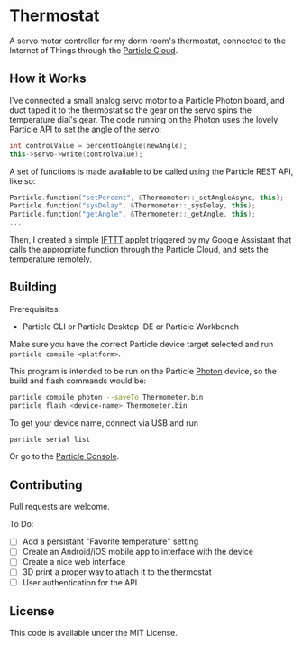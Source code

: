 # Thermostat

A servo motor controller for my dorm room's thermostat, connected to the Internet of Things through the 
[Particle Cloud](https://www.particle.io).

## How it Works

I've connected a small analog servo motor to a Particle Photon board, and duct taped it to the thermostat so the gear on the
servo spins the temperature dial's gear. The code running on the Photon uses the lovely Particle API to set the angle of the
servo:

```c++
int controlValue = percentToAngle(newAngle);
this->servo->write(controlValue);
```

A set of functions is made available to be called using the Particle REST API, like so:

```c++
Particle.function("setPercent", &Thermometer::_setAngleAsync, this);
Particle.function("sysDelay", &Thermometer::_sysDelay, this);
Particle.function("getAngle", &Thermometer::_getAngle, this);
...
```

Then, I created a simple [IFTTT](https://ifttt.com) applet triggered by my Google Assistant that calls the appropriate
function through the Particle Cloud, and sets the temperature remotely.

## Building

Prerequisites:
- Particle CLI or Particle Desktop IDE or Particle Workbench

Make sure you have the correct Particle device target selected and run `particle compile <platform>`.

This program is intended to be run on the Particle [Photon](https://store.particle.io/products/photon) device, so the 
build and flash commands would be:

```bash
particle compile photon --saveTo Thermometer.bin
particle flash <device-name> Thermometer.bin
```

To get your device name, connect via USB and run

```bash
particle serial list
```

Or go to the [Particle Console](https://console.particle.io/devices).

## Contributing

Pull requests are welcome. 

To Do:

- [ ] Add a persistant "Favorite temperature" setting
- [ ] Create an Android/iOS mobile app to interface with the device
- [ ] Create a nice web interface
- [ ] 3D print a proper way to attach it to the thermostat
- [ ] User authentication for the API

## License

This code is available under the MIT License.
